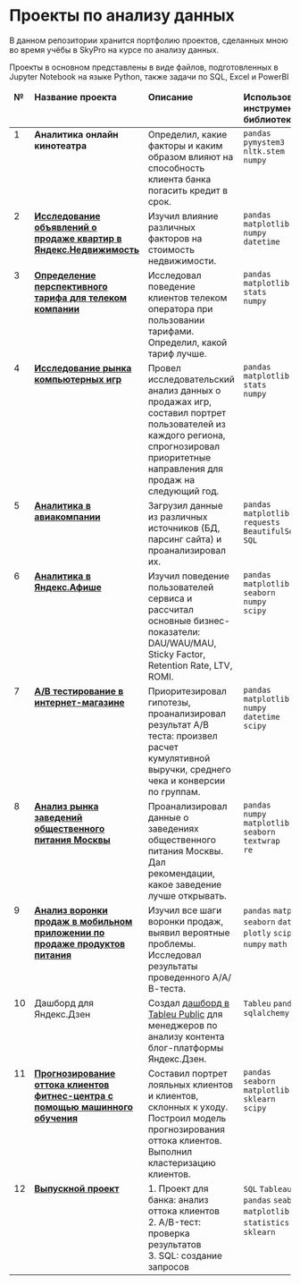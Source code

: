 # Проекты по анализу данных
В данном репозитории хранится портфолию проектов, сделанных мною во время учёбы в  SkyPro на курсе по анализу данных.

Проекты в основном представлены в виде файлов, подготовленных в Jupyter Notebook на языке Python, также задачи по SQL, Excel и PowerBI

<table>
 <thead valign="top">
    <tr>
       <td><b>№</b></td>
       <td><b>Название проекта</b></td>
       <td><b>Описание</b></td> 
       <td><b>Использованные инструменты и библиотеки</b></td> 
   </tr> 
</thead>
<tbody  valign="top">
    <tr>
       <td>1</td>
       <td>
          <b>
             <a "https://github.com/AnastasiaKonyh/Portfolio/tree/main/Excel">
             Аналитика онлайн кинотеатра</a>
          </b>
     </td>
     <td>
        Определил, какие факторы и каким образом влияют на способность клиента банка погасить кредит в срок.
    </td>
    <td>
        <code>pandas</code><br/>
        <code>pymystem3</code><br/>
        <code>nltk.stem</code><br/>
        <code>numpy</code>
    </td>
</tr>
<tr>
   <td>2</td>  
   <td>
      <b>
         <a href="https://github.com/galaleksey/portfolio/tree/main/02_eda_apartment-advertisements">
         Исследование объявлений о продаже квартир в Яндекс.Недвижимость</a>
     </b>
 </td>
 <td>
    Изучил влияние различных факторов на стоимость недвижимости.
</td>
<td>
    <code>pandas</code><br>
    <code>matplotlib</code><br>
    <code>numpy</code><br>
    <code>datetime</code><br>
</td>
</tr>
<tr>
   <td>3</td>
   <td>
      <b>
         <a href="https://github.com/galaleksey/portfolio/tree/main/03_statistics_telecom">
         Определение перспективного тарифа для телеком компании</a>
     </b>
 </td>
 <td>
    Исследовал поведение клиентов телеком оператора при пользовании тарифами. Определил, какой тариф лучше.
</td>
<td>
        <code>pandas</code><br>
        <code>matplotlib</code><br>
        <code>stats</code><br>
        <code>numpy</code><br><br>
</td>
</tr>
<tr>
   <td>4</td>
   <td>
      <b>
         <a href="https://github.com/galaleksey/portfolio/tree/main/04_games-market-research">
         Исследование рынка компьютерных игр</a>
     </b>
 </td>
 <td>
    Провел исследовательский анализ данных о продажах игр, составил портрет пользователей из каждого региона, 
    спрогнозировал приоритетные направления для продаж на следующий год.
</td>
<td>
        <code>pandas</code><br>
        <code>matplotlib</code><br>
        <code>stats</code><br>
        <code>numpy</code>
</td>
</tr>
<tr>
   <td>5</td>
   <td>
      <b>
         <a href="https://github.com/galaleksey/portfolio/tree/main/05_etl_flights">
         Аналитика в авиакомпании</a>
     </b>
 </td>
 <td>
    Загрузил данные из различных источников (БД, парсинг сайта) и проанализировал их.
</td>
<td>
        <code>pandas</code><br>
        <code>matplotlib</code><br>
        <code>requests</code><br>
        <code>BeautifulSoup</code><br>
        <code>SQL</code>
</td>
</tr>
<tr>
   <td>6</td>
   <td>
      <b>
         <a href="https://github.com/galaleksey/portfolio/tree/main/06_business_metrics">
         Аналитика в Яндекс.Афише</a>
     </b>
 </td>
 <td>
    Изучил поведение пользователей сервиса и рассчитал основные бизнес-показатели: DAU/WAU/MAU, Sticky Factor, Retention Rate, LTV, ROMI.
</td>
<td>
        <code>pandas</code><br>
        <code>matplotlib</code><br>
        <code>seaborn</code><br>
        <code>numpy</code><br>
        <code>scipy</code>
</td>
</tr>
<tr>
   <td>7</td>
   <td>
      <b>
         <a href="https://github.com/galaleksey/portfolio/tree/main/07_a-b-testing_e-commerce">
         A/B тестирование в интернет-магазине</a>
     </b>
 </td>
 <td>
    Приоритезировал гипотезы, проанализировал результат А/В теста: произвел расчет кумулятивной 
    выручки, среднего чека и конверсии по группам.
</td>
<td>
        <code>pandas</code><br>
        <code>matplotlib</code><br>
        <code>numpy</code><br>
        <code>datetime</code><br>
        <code>scipy</code>
</td>
</tr>
<tr>
   <td>8</td>
   <td>
      <b>
         <a href="https://github.com/galaleksey/portfolio/tree/main/08_vizualization_restaurants">
         Анализ рынка заведений общественного питания Москвы</a>
     </b>
 </td>
 <td>
    Проанализировал данные о заведениях общественного питания Москвы. Дал рекомендации, какое заведение лучше открывать.
</td>
<td>
        <code>pandas</code><br>
        <code>numpy</code><br>
        <code>matplotlib</code><br>
        <code>seaborn</code><br>
        <code>textwrap</code><br>
        <code>re</code>
</td>
</tr>
<tr>
   <td>9</td>
   <td>
      <b>
         <a href="https://github.com/galaleksey/portfolio/tree/main/09_conversion_funnel_a-b">
         Анализ воронки продаж в мобильном приложении по продаже продуктов питания</a>
     </b>
 </td>
 <td>
    Изучил все шаги воронки продаж, выявил вероятные проблемы. Исследовал результаты проведенного А/А/В-теста.
</td>
<td>
        <code>pandas</code>
        <code>matplotlib</code>
        <code>seaborn</code>
        <code>datetime</code>
        <code>plotly</code>
        <code>scipy</code>
        <code>numpy</code>
        <code>math</code>
</td>
</tr>
<tr>
   <td>10</td>
   <td>
         Дашборд для Яндекс.Дзен
 </td>
 <td>
    Создал <a href="https://public.tableau.com/profile/galaleksey#!/vizhome/Project11_Zen/Dashboard">дашборд в Tableu Public</a> для менеджеров по анализу контента блог-платформы Яндекс.Дзен.
</td>
<td>
        <code>Tableu</code>
        <code>pandas</code><br>
        <code>sqlalchemy</code><br>
</td>
</tr>
<tr>
   <td>11</td>
   <td>
      <b>
         <a href="https://github.com/galaleksey/portfolio/tree/main/11_ml_fitness">
         Прогнозирование оттока клиентов фитнес-центра с помощью машинного обучения</a>
     </b>
 </td>
 <td>
    Составил портрет лояльных клиентов и клиентов, склонных к уходу. Построил модель прогнозирования оттока клиентов. Выполнил кластеризацию клиентов.
</td>
<td>
        <code>pandas</code><br>
        <code>seaborn</code><br>
        <code>matplotlib</code><br>
        <code>sklearn</code><br>
        <code>scipy</code>
</td>
</tr>
<tr>
   <td>12</td>
   <td>
      <b>
         <a href="https://github.com/galaleksey/portfolio/tree/main/12_final_project">
         Выпускной проект</a>
     </b>
 </td>
 <td>
   1. Проект для банка: анализ оттока клиентов<br>
   2. A/B-тест: проверка результатов<br>
   3. SQL: создание запросов
</td>
<td>
        <code>SQL</code>
        <code>Tableau</code>
        <code>pandas</code>
        <code>seaborn</code>
        <code>matplotlib</code>
        <code>numpy</code>
        <code>statistics</code>
        <code>scipy</code>
        <code>sklearn</code>
</td>
</tr>
</tbody>
</table>
